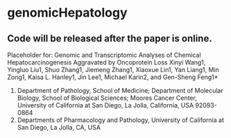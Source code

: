 # genomicHepatology
## Code will be released after the paper is online.
Placeholder for:
Genomic and Transcriptomic Analyses of Chemical Hepatocarcinogenesis Aggravated by Oncoprotein Loss
Xinyi Wang1, Yingluo Liu1, Shuo Zhang1, Jiemeng Zhang1, Xiaoxue Lin1, Yan Liang1, 
Min Zong1, Kaisa L. Hanley1, Jin Lee1, Michael Karin2, and Gen-Sheng Feng1*
1.	Department of Pathology, School of Medicine; Department of Molecular Biology, School of Biological Sciences; Moores Cancer Center, University of California at San Diego, La Jolla, California, USA 92093-0864
2.	Departments of Pharmacology and Pathology, University of California at San Diego, La Jolla, CA, USA



